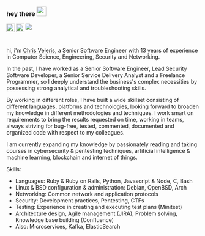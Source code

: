### hey there <img src="https://media.giphy.com/media/hvRJCLFzcasrR4ia7z/giphy.gif" width="25px">
<a href="https://twitter.com/chrisveleris">
  <img align="left" alt="Chris Veleris | Twitter" width="22px" src="https://raw.githubusercontent.com/peterthehan/peterthehan/master/assets/twitter.svg" />
</a>
<a href="https://www.linkedin.com/in/chrisveleris/">
  <img align="left" alt="Chris Veleris' LinkedIn" width="22px" src="https://raw.githubusercontent.com/peterthehan/peterthehan/master/assets/linkedin.svg" />
</a>

![](https://visitor-badge.glitch.me/badge?page_id=chrisvel.chrisvel)

<br />

hi, i'm [Chris Veleris](https://chrisveleris.com/), a Senior Software Engineer with 13 years of experience in Computer Science, Engineering, Security and Networking. 
  
  In the past, I have worked as a Senior Software Engineer, Lead Security Software Developer, a Senior Service Delivery Analyst and a Freelance Programmer, so I deeply understand the business's complex necessities by possessing strong analytical and troubleshooting skills.
  
  By working in different roles, I have built a wide skillset consisting of different languages, platforms and technologies, looking forward to broaden my knowledge in different methodologies and techniques. I work smart on requirements to bring the results requested on time, working in teams, always striving for bug-free, tested, commented, documented and organized code with respect to my colleagues.
  
  I am currently expanding my knowledge by passionately reading and taking courses in cybersecurity & pentesting techniques, artificial intelligence & machine learning, blockchain and internet of things. 
  
  Skills: 
 - Languages: Ruby & Ruby on Rails, Python, Javascript & Node, C, Bash
 - Linux & BSD configuration & administration: Debian, OpenBSD, Arch 
 - Networking: Common network and application protocols
 - Security: Development practices, Pentesting, CTFs
 - Testing: Experience in creating and executing test plans (Minitest) 
 - Architecture design, Agile management (JIRA), Problem solving, Knowledge base building (Confluence)
 - Also: Microservices, Kafka, ElasticSearch
